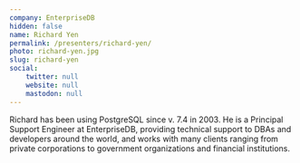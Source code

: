 ```yaml
---
company: EnterpriseDB
hidden: false
name: Richard Yen
permalink: /presenters/richard-yen/
photo: richard-yen.jpg
slug: richard-yen
social:
    twitter: null
    website: null
    mastodon: null
---
```


Richard has been using PostgreSQL since v. 7.4 in 2003. He is a Principal Support Engineer at EnterpriseDB, providing technical support to DBAs and developers around the world, and works with many clients ranging from private corporations to government organizations and financial institutions.
